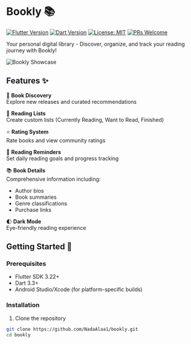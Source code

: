 # Bookly 📚

[![Flutter Version](https://img.shields.io/badge/Flutter-3.22-blue)](https://flutter.dev)
[![Dart Version](https://img.shields.io/badge/Dart-3.3-blue)](https://dart.dev)
[![License: MIT](https://img.shields.io/badge/License-MIT-green.svg)](https://opensource.org/licenses/MIT)
[![PRs Welcome](https://img.shields.io/badge/PRs-welcome-brightgreen.svg)](https://makeapullrequest.com)

Your personal digital library - Discover, organize, and track your reading journey with Bookly!

![Bookly Showcase](https://via.placeholder.com/1200x400.png?text=Bookly+App+Showcase) <!-- Replace with actual screenshots -->

## Features ✨

📖 **Book Discovery**  
Explore new releases and curated recommendations

🔖 **Reading Lists**  
Create custom lists (Currently Reading, Want to Read, Finished)

⭐ **Rating System**  
Rate books and view community ratings

🔔 **Reading Reminders**  
Set daily reading goals and progress tracking

📚 **Book Details**  
Comprehensive information including:
- Author bios
- Book summaries
- Genre classifications
- Purchase links

🌓 **Dark Mode**  
Eye-friendly reading experience

## Getting Started 🚀

### Prerequisites
- Flutter SDK 3.22+
- Dart 3.3+
- Android Studio/Xcode (for platform-specific builds)

### Installation
1. Clone the repository
```bash
git clone https://github.com/NadaAlaa1/bookly.git
cd bookly
